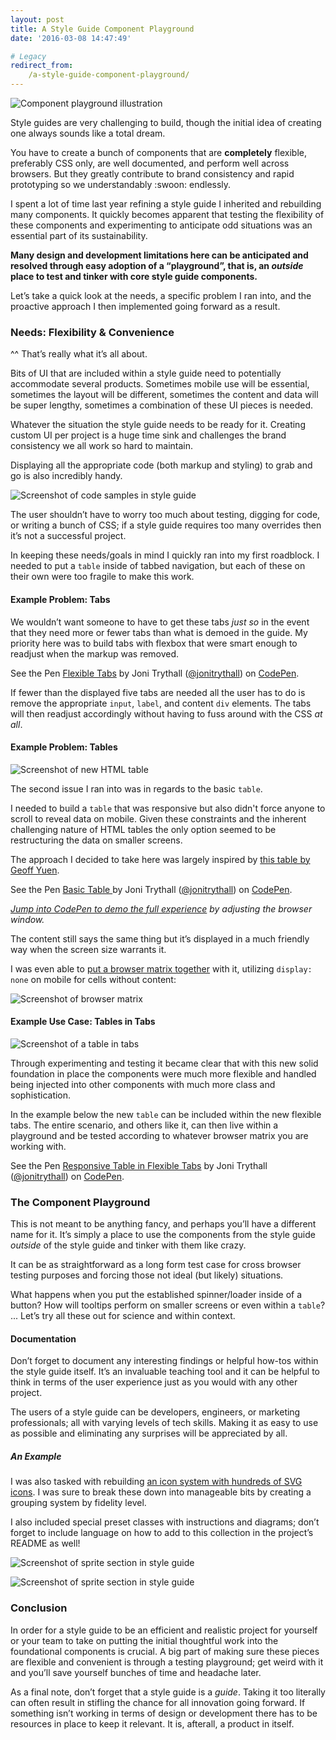 ```yaml
---
layout: post
title: A Style Guide Component Playground
date: '2016-03-08 14:47:49'

# Legacy
redirect_from:
    /a-style-guide-component-playground/
---
```


![Component playground illustration](/content/2016/Mar/Screen-Shot-2016-03-07-at-9-34-02-PM.png)

Style guides are very challenging to build, though the initial idea of creating one always sounds like a total dream.

You have to create a bunch of components that are **completely** flexible, preferably CSS only, are well documented, and perform well across browsers. But they greatly contribute to brand consistency and rapid prototyping so we understandably :swoon: endlessly.

I spent a lot of time last year refining a style guide I inherited and rebuilding many components. It quickly becomes apparent that testing the flexibility of these components and experimenting to anticipate odd situations was an essential part of its sustainability.

**Many design and development limitations here can be anticipated and resolved through easy adoption of a &ldquo;playground&rdquo;, that is, an *outside* place to test and tinker with core style guide components.**

Let&rsquo;s take a quick look at the needs, a specific problem I ran into, and the proactive approach I then implemented going forward as a result.

### Needs: Flexibility & Convenience

^^ That&rsquo;s really what it&rsquo;s all about.

Bits of UI that are included within a style guide need to potentially accommodate several products. Sometimes mobile use will be essential, sometimes the layout will be different, sometimes the content and data will be super lengthy, sometimes a combination of these UI pieces is needed.

Whatever the situation the style guide needs to be ready for it. Creating custom UI per project is a huge time sink and challenges the brand consistency we all work so hard to maintain.

Displaying all the appropriate code (both markup and styling) to grab and go is also incredibly handy.

![Screenshot of code samples in style guide](/content/2016/Mar/Screen-Shot-2016-03-07-at-8-55-18-PM.png)

The user shouldn&rsquo;t have to worry too much about testing, digging for code, or writing a bunch of CSS; if a style guide requires too many overrides then it&rsquo;s not a successful project.

In keeping these needs/goals in mind I quickly ran into my first roadblock. I needed to put a `table` inside of tabbed navigation, but each of these on their own were too fragile to make this work.  

#### Example Problem: Tabs

We wouldn&rsquo;t want someone to have to get these tabs *just so* in the event that they need more or fewer tabs than what is demoed in the guide. My priority here was to build tabs with flexbox that were smart enough to readjust when the markup was removed.

<p data-height="268" data-theme-id="18341" data-slug-hash="b85314201c805e74edca1ab5791ed522" data-default-tab="result" data-user="jonitrythall" class="codepen">See the Pen <a href="http://codepen.io/jonitrythall/pen/b85314201c805e74edca1ab5791ed522/">Flexible Tabs</a> by Joni Trythall  (<a href="http://codepen.io/jonitrythall">@jonitrythall</a>) on <a href="http://codepen.io">CodePen</a>.</p>
<script async src="//assets.codepen.io/assets/embed/ei.js"></script>

If fewer than the displayed five tabs are needed all the user has to do is remove the appropriate `input`, `label`, and content `div` elements. The tabs will then readjust accordingly without having to fuss around with the CSS *at all*.

#### Example Problem: Tables
![Screenshot of new HTML table](/content/2016/Mar/Screen-Shot-2016-03-07-at-1-46-12-PM.png)

The second issue I ran into was in regards to the basic `table`.

I needed to build a `table` that was responsive but also didn't force anyone to scroll to reveal data on mobile. Given these constraints and the inherent challenging nature of HTML tables the only option seemed to be restructuring the data on smaller screens.

The approach I decided to take here was largely inspired by [this table by Geoff Yuen](http://codepen.io/geoffyuen/pen/FCBEg).

<p data-height="268" data-theme-id="18341" data-slug-hash="05dc299c7751f8f77776c368930d4c70" data-default-tab="result" data-user="jonitrythall" class="codepen">See the Pen <a href="http://codepen.io/jonitrythall/pen/05dc299c7751f8f77776c368930d4c70/">Basic Table </a> by Joni Trythall  (<a href="http://codepen.io/jonitrythall">@jonitrythall</a>) on <a href="http://codepen.io">CodePen</a>.</p>
<script async src="//assets.codepen.io/assets/embed/ei.js"></script>

*[Jump into CodePen to demo the full experience](http://codepen.io/jonitrythall/pen/05dc299c7751f8f77776c368930d4c70) by adjusting the browser window.*

The content still says the same thing but it&rsquo;s displayed in a much friendly way when the screen size warrants it.

I was even able to [put a browser matrix together](http://codepen.io/jonitrythall/pen/aNNoZM/) with it, utilizing `display: none` on mobile for cells without content:

![Screenshot of browser matrix](/content/2016/Mar/Screen-Shot-2016-03-08-at-9-37-48-AM.png)

#### Example Use Case: Tables in Tabs
![Screenshot of a table in tabs](/content/2016/Mar/Screen-Shot-2016-03-07-at-1-45-46-PM.png)

Through experimenting and testing it became clear that with this new solid foundation in place the components were much more flexible and handled being injected into other components with much more class and sophistication.

In the example below the new `table` can be included within the new flexible tabs. The entire scenario, and others like it, can then live within a playground and be tested according to whatever browser matrix you are working with.

<p data-height="268" data-theme-id="18341" data-slug-hash="ZGdwOM" data-default-tab="result" data-user="jonitrythall" class="codepen">See the Pen <a href="http://codepen.io/jonitrythall/pen/ZGdwOM/">Responsive Table in Flexible Tabs</a> by Joni Trythall  (<a href="http://codepen.io/jonitrythall">@jonitrythall</a>) on <a href="http://codepen.io">CodePen</a>.</p>
<script async src="//assets.codepen.io/assets/embed/ei.js"></script>

### The Component Playground
This is not meant to be anything fancy, and perhaps you&rsquo;ll have a different name for it. It&rsquo;s simply a place to use the components from the style guide *outside* of the style guide and tinker with them like crazy.

It can be as straightforward as a long form test case for cross browser testing purposes and forcing those not ideal (but likely) situations.

What happens when you put the established spinner/loader inside of a button? How will tooltips perform on smaller screens or even within a `table`? ... Let&rsquo;s try all these out for science and within context.

#### Documentation
Don&rsquo;t forget to document any interesting findings or helpful how-tos within the style guide itself. It&rsquo;s an invaluable teaching tool and it can be helpful to think in terms of the user experience just as you would with any other project.

The users of a style guide can be developers, engineers, or marketing professionals; all with varying levels of tech skills. Making it as easy to use as possible and eliminating any surprises will be appreciated by all.

##### An Example

I was also tasked with rebuilding [an icon system with hundreds of SVG icons](https://ux.nowsecure.com/icons.html#svg). I was sure to break these down into manageable bits by creating a grouping system by fidelity level.

I also included special preset classes with instructions and diagrams; don&rsquo;t forget to include language on how to add to this collection in the project&rsquo;s README as well!

![Screenshot of sprite section in style guide](/content/2016/Mar/Screen-Shot-2016-03-07-at-3-36-11-PM.png)

![Screenshot of sprite section in style guide](/content/2016/Mar/Screen-Shot-2016-03-07-at-5-48-24-PM.png)

### Conclusion
In order for a style guide to be an efficient and realistic project for yourself or your team to take on putting the initial thoughtful work into the foundational components is crucial. A big part of making sure these pieces are flexible and convenient is through a testing playground; get weird with it and you&rsquo;ll save yourself bunches of time and headache later.

As a final note, don&rsquo;t forget that a style guide is a *guide*. Taking it too literally can often result in stifling the chance for all innovation going forward. If something isn&rsquo;t working in terms of design or development there has to be resources in place to keep it relevant. It is, afterall, a product in itself.
